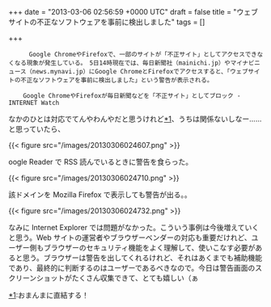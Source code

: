 
+++
date = "2013-03-06 02:56:59 +0000 UTC"
draft = false
title = "ウェブサイトの不正なソフトウェアを事前に検出しました"
tags = []

+++
>
        　Google ChromeやFirefoxで、一部のサイトが「不正サイト」としてアクセスできなくなる現象が発生している。　5日14時現在では、毎日新聞社（mainichi.jp）やマイナビニュース（news.mynavi.jp）にGoogle ChromeとFirefoxでアクセスすると、「ウェブサイトの不正なソフトウェアを事前に検出しました」という警告が表示される。

        Google ChromeやFirefoxが毎日新聞などを「不正サイト」としてブロック -INTERNET Watch
    
なかのひとは対応でてんやわんやだと思うけれど<a href="#f1" name="fn1" title="おまんまに直結する！">*1</a>、うちは関係ないしなー……と思っていたら、

{{< figure src="/images/20130306024607.png"  >}}

oogle Reader で RSS 読んでいるときに警告を食らった。

{{< figure src="/images/20130306024710.png"  >}}

該ドメインを Mozilla Firefox で表示しても警告が出る。。

{{< figure src="/images/20130306024732.png"  >}}

なみに Internet Explorer では問題がなかった。こういう事例は今後増えていくと思う。Web サイトの運営者やブラウザーベンダーの対応も重要だけれど、ユーザー側もブラウザーのセキュリティ機能をよく理解して、使いこなす必要があると思う。ブラウザーは警告を出してくれるけれど、それはあくまでも補助機能であり、最終的に判断するのはユーザーであるべきなので。今日は警告画面のスクリーンショットがたくさん収集できて、とても嬉しい（ぁ
<div class="footnote">
<a href="#fn1" name="f1" class="footnote-number">*1</a><span class="footnote-delimiter">:</span><span class="footnote-text">おまんまに直結する！</span>
</div>

